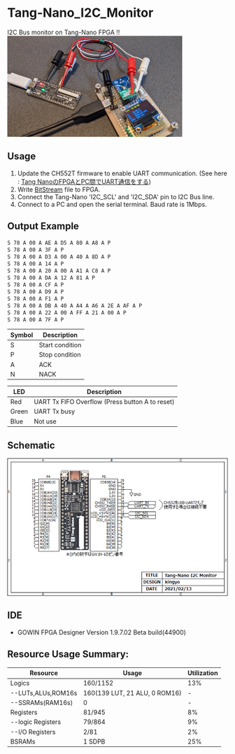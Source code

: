 # Tang-Nano_I2C_Monitor
I2C Bus monitor on Tang-Nano FPGA !!  
<img src="doc/top.png" width="400">  

## Usage
1. Update the CH552T firmware to enable UART communication.  (See here : [Tang NanoのFPGAとPC間でUART通信をする](https://qiita.com/ciniml/items/05ac7fd2515ceed3f88d))
2. Write [BitStream](impl/pnr/i2c_moni.fs) file to FPGA.
3. Connect the Tang-Nano 'I2C_SCL' and 'I2C_SDA' pin to I2C Bus line.
4. Connect to a PC and open the serial terminal. Baud rate is 1Mbps.

## Output Example

```
S 78 A 00 A AE A D5 A 80 A A8 A P
S 78 A 00 A 3F A P
S 78 A 00 A D3 A 00 A 40 A 8D A P
S 78 A 00 A 14 A P
S 78 A 00 A 20 A 00 A A1 A C8 A P
S 78 A 00 A DA A 12 A 81 A P
S 78 A 00 A CF A P
S 78 A 00 A D9 A P
S 78 A 00 A F1 A P
S 78 A 00 A DB A 40 A A4 A A6 A 2E A AF A P
S 78 A 00 A 22 A 00 A FF A 21 A 00 A P
S 78 A 00 A 7F A P
```

|  Symbol  |  Description |
| -------- | ------ |
| S | Start condition |
| P | Stop condition 
| A | ACK |
| N | NACK |

|  LED  |  Description |
| -------- | ------ |
| Red | UART Tx FIFO Overflow (Press button A to reset) |
| Green | UART Tx busy | 
| Blue | Not use |

## Schematic
![Schematic](doc/Schematic.png)  

## IDE
- GOWIN FPGA Designer Version 1.9.7.02 Beta build(44900)

## Resource Usage Summary:
|  Resource  |  Usage |  Utilization  |
| ---------- | ------ | ------------- |
|  Logics  |  160/1152  | 13% |
|  --LUTs,ALUs,ROM16s  |  160(139 LUT, 21 ALU, 0 ROM16)  | - |
|  --SSRAMs(RAM16s)  |  0  | - |
|  Registers  |  81/945  | 8% |
|  --logic Registers  |  79/864  | 9% |
|  --I/O Registers  |  2/81  | 2% |
|  BSRAMs  |  1 SDPB | 25% |
